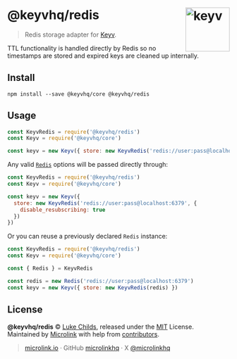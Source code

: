 # @keyvhq/redis [<img width="100" align="right" src="https://keyvhq.js.org/media/logo-sunset.svg" alt="keyv">](https://github.com/microlinkhq/keyv/packages/redis)

> Redis storage adapter for [Keyv](https://github.com/microlinkhq/keyv).

TTL functionality is handled directly by Redis so no timestamps are stored and expired keys are cleaned up internally.

## Install

```shell
npm install --save @keyvhq/core @keyvhq/redis
```

## Usage

```js
const KeyvRedis = require('@keyvhq/redis')
const Keyv = require('@keyvhq/core')

const keyv = new Keyv({ store: new KeyvRedis('redis://user:pass@localhost:6379') })
```

Any valid [`Redis`](https://github.com/luin/ioredis#connect-to-redis) options will be passed directly through:

```js
const KeyvRedis = require('@keyvhq/redis')
const Keyv = require('@keyvhq/core')

const keyv = new Keyv({
  store: new KeyvRedis('redis://user:pass@localhost:6379', {
    disable_resubscribing: true
  })
})
```

Or you can reuse a previously declared `Redis` instance:

```js
const KeyvRedis = require('@keyvhq/redis')
const Keyv = require('@keyvhq/core')

const { Redis } = KeyvRedis

const redis = new Redis('redis://user:pass@localhost:6379')
const keyv = new Keyv({ store: new KeyvRedis(redis) })
```

## License

**@keyvhq/redis** © [Luke Childs](https://lukechilds.co), released under the [MIT](https://github.com/microlinkhq/keyvhq/blob/master/LICENSE.md) License.<br/>
Maintained by [Microlink](https://microlink.io) with help from [contributors](https://github.com/microlinkhq/keyvhq/contributors).

> [microlink.io](https://microlink.io) · GitHub [microlinkhq](https://github.com/microlinkhq) · X [@microlinkhq](https://x.com/microlinkhq)
